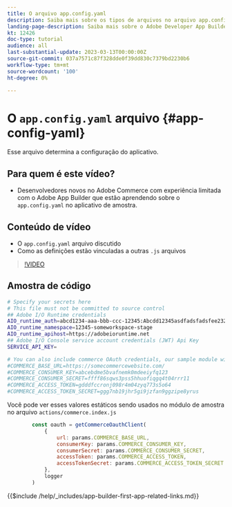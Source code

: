 ```yaml
---
title: O arquivo app.config.yaml
description: Saiba mais sobre os tipos de arquivos no arquivo app.config.yaml para este aplicativo de exemplo.
landing-page-description: Saiba mais sobre o Adobe Developer App Builder usado com o Adobe Commerce e quais tipos de arquivos estão no app.config.yaml.
kt: 12426
doc-type: tutorial
audience: all
last-substantial-update: 2023-03-13T00:00:00Z
source-git-commit: 037a7571c87f328dde0f39dd830c7379bd2230b6
workflow-type: tm+mt
source-wordcount: '100'
ht-degree: 0%

---
```



# O `app.config.yaml` arquivo {#app-config-yaml}

Esse arquivo determina a configuração do aplicativo.

## Para quem é este vídeo?

* Desenvolvedores novos no Adobe Commerce com experiência limitada com o Adobe App Builder que estão aprendendo sobre o `app.config.yaml` no aplicativo de amostra.

## Conteúdo de vídeo

* O `app.config.yaml` arquivo discutido
* Como as definições estão vinculadas a outras `.js` arquivos

>[!VIDEO](https://video.tv.adobe.com/v/3416592)

## Amostra de código

```bash
# Specify your secrets here
# This file must not be committed to source control
## Adobe I/O Runtime credentials
AIO_runtime_auth=abcd1234-aaa-bbb-ccc-12345:Abcdd12345asdfadsfadsfee2323232323232
AIO_runtime_namespace=12345-someworkspace-stage
AIO_runtime_apihost=https://adobeioruntime.net
## Adobe I/O Console service account credentials (JWT) Api Key
SERVICE_API_KEY=

# You can also include commerce OAuth credentials, our sample module will use the following example credentials:
#COMMERCE_BASE_URL=https://somecommercewebsite.com/
#COMMERCE_CONSUMER_KEY=abcebdme5bvafnemk0mdeeiyfq123
#COMMERCE_CONSUMER_SECRET=ffff86sqws3pss5hhuofiqgq4t04rrr11
#COMMERCE_ACCESS_TOKEN=gdddfccronj098r4m04zyq773s5o64
#COMMERCE_ACCESS_TOKEN_SECRET=ggg7nb19jhr5gi9jzfan9ggzipe8yrus
```

Você pode ver esses valores estáticos sendo usados no módulo de amostra no arquivo `actions/commerce.index.js`

```javascript
        const oauth = getCommerceOauthClient(
            {
                url: params.COMMERCE_BASE_URL,
                consumerKey: params.COMMERCE_CONSUMER_KEY,
                consumerSecret: params.COMMERCE_CONSUMER_SECRET,
                accessToken: params.COMMERCE_ACCESS_TOKEN,
                accessTokenSecret: params.COMMERCE_ACCESS_TOKEN_SECRET
            },
            logger
        )
```

{{$include /help/_includes/app-builder-first-app-related-links.md}}
